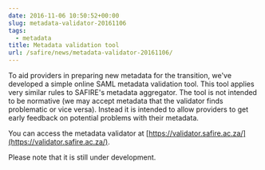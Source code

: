 ```yaml
--- 
date: 2016-11-06 10:50:52+00:00
slug: metadata-validator-20161106
tags: 
  - metadata
title: Metadata validation tool
url: /safire/news/metadata-validator-20161106/
---
```


To aid providers in preparing new metadata for the transition, we've developed a simple online SAML metadata validation tool. This tool applies very similar rules to SAFIRE's metadata aggregator. The tool is not intended to be normative (we may accept metadata that the validator finds problematic or vice versa). Instead it is intended to allow providers to get early feedback on potential problems with their metadata.

You can access the metadata validator at [https://validator.safire.ac.za/](https://validator.safire.ac.za/).

Please note that it is still under development.
